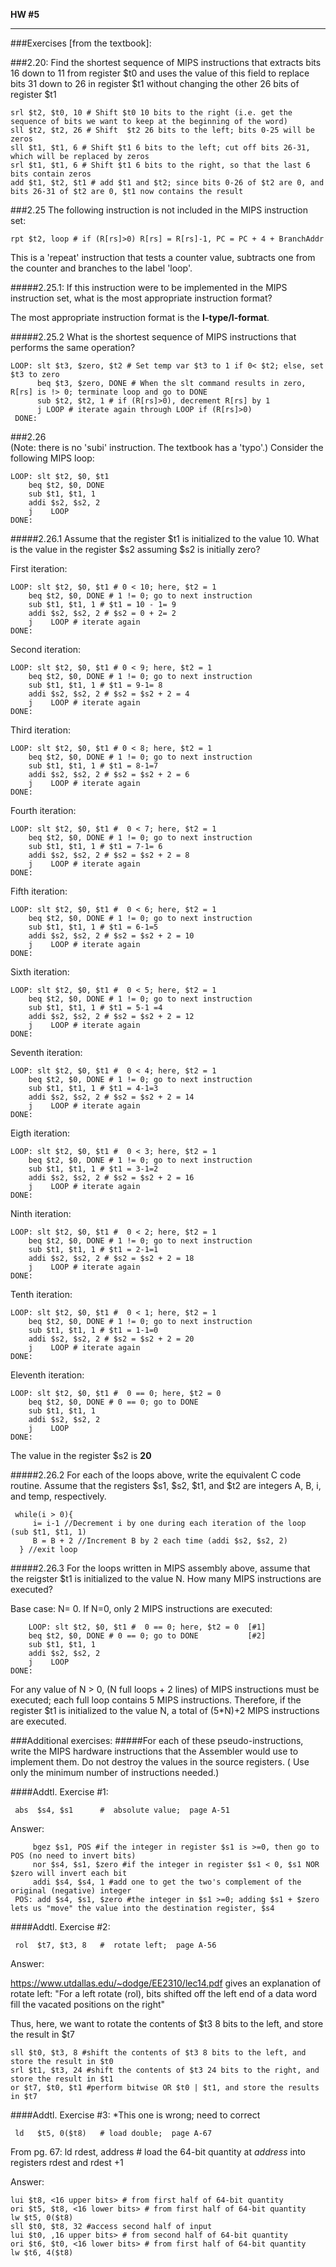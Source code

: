 **HW #5**
*****

###Exercises [from the textbook]:
 
###2.20:
Find the shortest sequence of MIPS instructions that extracts bits 16 down to 11 from register $t0 
and uses the value of this field to replace bits 31 down to 26 in register $t1 without changing 
the other 26 bits of register $t1

    srl $t2, $t0, 10 # Shift $t0 10 bits to the right (i.e. get the sequence of bits we want to keep at the beginning of the word)
    sll $t2, $t2, 26 # Shift  $t2 26 bits to the left; bits 0-25 will be zeros
    sll $t1, $t1, 6 # Shift $t1 6 bits to the left; cut off bits 26-31, which will be replaced by zeros
    srl $t1, $t1, 6 # Shift $t1 6 bits to the right, so that the last 6 bits contain zeros
    add $t1, $t2, $t1 # add $t1 and $t2; since bits 0-26 of $t2 are 0, and bits 26-31 of $t2 are 0, $t1 now contains the result
 
###2.25 
The following instruction is not included in the MIPS instruction set:

    rpt $t2, loop # if (R[rs]>0) R[rs] = R[rs]-1, PC = PC + 4 + BranchAddr

This is a 'repeat' instruction that tests a counter value, subtracts one from the counter and branches to the label 'loop'.

#####2.25.1:
If this instruction were to be implemented in the MIPS instruction set, what is the most appropriate instruction format?

The most appropriate instruction format is the **I-type/I-format**. 

#####2.25.2
What is the shortest sequence of MIPS instructions that performs the same operation?

    LOOP: slt $t3, $zero, $t2 # Set temp var $t3 to 1 if 0< $t2; else, set $t3 to zero  
          beq $t3, $zero, DONE # When the slt command results in zero, R[rs] is !> 0; terminate loop and go to DONE
          sub $t2, $t2, 1 # if (R[rs]>0), decrement R[rs] by 1
          j LOOP # iterate again through LOOP if (R[rs]>0)
     DONE:

###2.26  
(Note: there is no 'subi' instruction. The textbook has a 'typo'.)
Consider the following MIPS loop:

    LOOP: slt $t2, $0, $t1
        beq $t2, $0, DONE
        sub $t1, $t1, 1
        addi $s2, $s2, 2
        j    LOOP
    DONE:

#####2.26.1
Assume that the register $t1 is initialized to the value 10. What is the value in the register $s2 assuming $s2 is initially zero?

First iteration:

    LOOP: slt $t2, $0, $t1 # 0 < 10; here, $t2 = 1
        beq $t2, $0, DONE # 1 != 0; go to next instruction
        sub $t1, $t1, 1 # $t1 = 10 - 1= 9
        addi $s2, $s2, 2 # $s2 = 0 + 2= 2
        j    LOOP # iterate again
    DONE:

Second iteration:

    LOOP: slt $t2, $0, $t1 # 0 < 9; here, $t2 = 1
        beq $t2, $0, DONE # 1 != 0; go to next instruction
        sub $t1, $t1, 1 # $t1 = 9-1= 8
        addi $s2, $s2, 2 # $s2 = $s2 + 2 = 4
        j    LOOP # iterate again
    DONE:

Third iteration:

    LOOP: slt $t2, $0, $t1 # 0 < 8; here, $t2 = 1
        beq $t2, $0, DONE # 1 != 0; go to next instruction
        sub $t1, $t1, 1 # $t1 = 8-1=7
        addi $s2, $s2, 2 # $s2 = $s2 + 2 = 6
        j    LOOP # iterate again
    DONE:
    
Fourth iteration:

    LOOP: slt $t2, $0, $t1 #  0 < 7; here, $t2 = 1
        beq $t2, $0, DONE # 1 != 0; go to next instruction
        sub $t1, $t1, 1 # $t1 = 7-1= 6
        addi $s2, $s2, 2 # $s2 = $s2 + 2 = 8
        j    LOOP # iterate again
    DONE: 
    
 Fifth iteration:

    LOOP: slt $t2, $0, $t1 #  0 < 6; here, $t2 = 1
        beq $t2, $0, DONE # 1 != 0; go to next instruction
        sub $t1, $t1, 1 # $t1 = 6-1=5
        addi $s2, $s2, 2 # $s2 = $s2 + 2 = 10
        j    LOOP # iterate again
    DONE: 

Sixth iteration:

    LOOP: slt $t2, $0, $t1 #  0 < 5; here, $t2 = 1
        beq $t2, $0, DONE # 1 != 0; go to next instruction
        sub $t1, $t1, 1 # $t1 = 5-1 =4
        addi $s2, $s2, 2 # $s2 = $s2 + 2 = 12
        j    LOOP # iterate again
    DONE: 

Seventh iteration:

    LOOP: slt $t2, $0, $t1 #  0 < 4; here, $t2 = 1
        beq $t2, $0, DONE # 1 != 0; go to next instruction
        sub $t1, $t1, 1 # $t1 = 4-1=3
        addi $s2, $s2, 2 # $s2 = $s2 + 2 = 14
        j    LOOP # iterate again
    DONE: 

Eigth iteration:

    LOOP: slt $t2, $0, $t1 #  0 < 3; here, $t2 = 1
        beq $t2, $0, DONE # 1 != 0; go to next instruction
        sub $t1, $t1, 1 # $t1 = 3-1=2
        addi $s2, $s2, 2 # $s2 = $s2 + 2 = 16
        j    LOOP # iterate again
    DONE: 

Ninth iteration:

    LOOP: slt $t2, $0, $t1 #  0 < 2; here, $t2 = 1
        beq $t2, $0, DONE # 1 != 0; go to next instruction
        sub $t1, $t1, 1 # $t1 = 2-1=1
        addi $s2, $s2, 2 # $s2 = $s2 + 2 = 18
        j    LOOP # iterate again
    DONE: 

Tenth iteration:

    LOOP: slt $t2, $0, $t1 #  0 < 1; here, $t2 = 1
        beq $t2, $0, DONE # 1 != 0; go to next instruction
        sub $t1, $t1, 1 # $t1 = 1-1=0
        addi $s2, $s2, 2 # $s2 = $s2 + 2 = 20
        j    LOOP # iterate again
    DONE: 

Eleventh iteration:

    LOOP: slt $t2, $0, $t1 #  0 == 0; here, $t2 = 0
        beq $t2, $0, DONE # 0 == 0; go to DONE
        sub $t1, $t1, 1 
        addi $s2, $s2, 2 
        j    LOOP 
    DONE: 

The value in the register $s2 is **20**

#####2.26.2
For each of the loops above, write the equivalent C code routine. Assume that the registers $s1, $s2, $t1, and $t2 are integers A, B, i, and temp, respectively.

     while(i > 0){
         i= i-1 //Decrement i by one during each iteration of the loop (sub $t1, $t1, 1)
         B = B + 2 //Increment B by 2 each time (addi $s2, $s2, 2)
      } //exit loop 

#####2.26.3
For the loops written in MIPS assembly above, assume that the reigster $t1 is initialized to the value N. How many MIPS instructions are executed?

Base case: N= 0. If N=0, only 2 MIPS instructions are executed:

        LOOP: slt $t2, $0, $t1 #  0 == 0; here, $t2 = 0  [#1]
        beq $t2, $0, DONE # 0 == 0; go to DONE           [#2]
        sub $t1, $t1, 1 
        addi $s2, $s2, 2 
        j    LOOP 
    DONE: 

For any value of N > 0, (N full loops + 2 lines) of MIPS instructions must be executed; each full loop contains 5 MIPS instructions.
Therefore, if the register $t1 is initialized to the value N, a total of (5*N)+2 MIPS instructions are executed. 

###Additional exercises:
#####For each of these pseudo-instructions, write the MIPS hardware instructions that the Assembler would use to implement them.  Do not destroy the values in the source registers.  ( Use only the minimum number of instructions needed.)

####Addtl. Exercise #1:

     abs  $s4, $s1      #  absolute value;  page A-51

Answer:

         bgez $s1, POS #if the integer in register $s1 is >=0, then go to POS (no need to invert bits)
         nor $s4, $s1, $zero #if the integer in register $s1 < 0, $s1 NOR $zero will invert each bit
         addi $s4, $s4, 1 #add one to get the two's complement of the original (negative) integer
     POS: add $s4, $s1, $zero #the integer in $s1 >=0; adding $s1 + $zero lets us "move" the value into the destination register, $s4

####Addtl. Exercise #2:

     rol  $t7, $t3, 8   #  rotate left;  page A-56

Answer:

https://www.utdallas.edu/~dodge/EE2310/lec14.pdf gives an explanation of rotate left: "For a left rotate (rol), bits shifted off the left end of a data word fill the vacated positions on the right"

Thus, here, we want to rotate the contents of $t3 8 bits to the left, and store the result in $t7

    sll $t0, $t3, 8 #shift the contents of $t3 8 bits to the left, and store the result in $t0
    srl $t1, $t3, 24 #shift the contents of $t3 24 bits to the right, and store the result in $t1
    or $t7, $t0, $t1 #perform bitwise OR $t0 | $t1, and store the results in $t7

####Addtl. Exercise #3:
*This one is wrong; need to correct

     ld   $t5, 0($t8)   # load double;  page A-67
 
 From pg. 67: ld rdest, address # load the 64-bit quantity at *address* into registers rdest and rdest +1

Answer:

    lui $t8, <16 upper bits> # from first half of 64-bit quantity
    ori $t5, $t8, <16 lower bits> # from first half of 64-bit quantity
    lw $t5, 0($t8)
    sll $t0, $t8, 32 #access second half of input
    lui $t0, ,16 upper bits> # from second half of 64-bit quantity
    ori $t6, $t0, <16 lower bits> # from first half of 64-bit quantity
    lw $t6, 4($t8)
